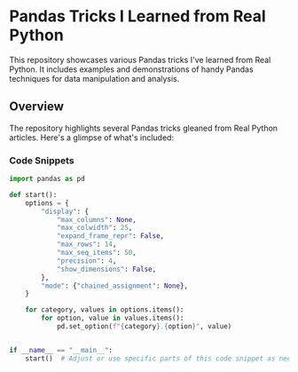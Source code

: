 # Pandas Tricks I Learned from Real Python

This repository showcases various Pandas tricks I've learned from Real Python. It includes examples and demonstrations of handy Pandas techniques for data manipulation and analysis.

## Overview

The repository highlights several Pandas tricks gleaned from Real Python articles. Here's a glimpse of what's included:

### Code Snippets

```python
import pandas as pd

def start():
    options = {
        "display": {
            "max_columns": None,
            "max_colwidth": 25,
            "expand_frame_repr": False,
            "max_rows": 14,
            "max_seq_items": 50,
            "precision": 4,
            "show_dimensions": False,
        },
        "mode": {"chained_assignment": None},
    }

    for category, values in options.items():
        for option, value in values.items():
            pd.set_option(f"{category}.{option}", value)


if __name__ == "__main__":
    start()  # Adjust or use specific parts of this code snippet as needed.

